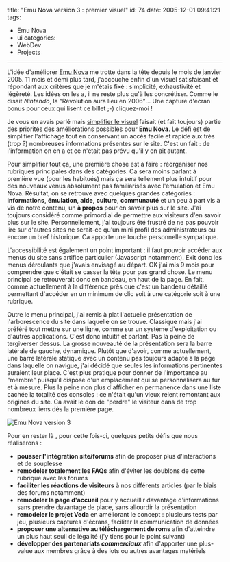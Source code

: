 title: "Emu Nova version 3 : premier visuel"
id: 74
date: 2005-12-01 09:41:21
tags:
- Emu Nova
- ui
categories:
- WebDev
- Projects
---

L'idée d'améliorer [Emu Nova](http://www.emunova.net/) me trotte dans la tête depuis le mois de janvier 2005\. 11 mois et demi plus tard, j'accouche enfin d'un visuel satisfaisant et répondant aux critères que je m'étais fixé : simplicité, exhaustivité et légèreté. Les idées on les a, il ne reste plus qu'à les concrétiser. Comme le disait _Nintendo_, la <q>Révolution aura lieu en 2006</q>...
Une capture d'écran bonus pour ceux qui lisent ce billet ;-) cliquez-moi !

<!--more-->

Je vous en avais parlé mais [simplifier le visuel](https://oncletom.io/2005/03/28/simplifier-le-visuel/) faisait (et fait toujours) partie des priorités des améliorations possibles pour **Emu Nova**. Le défi est de simplifier l'affichage tout en conservant un accès facile et rapide aux très (trop ?) nombreuses informations présentes sur le site. C'est un fait : de l'information on en a et ce n'était pas prévu qu'il y en ait autant.

Pour simplifier tout ça, une première chose est à faire : réorganiser nos rubriques principales dans des catégories. Ca sera moins parlant à  première vue (pour les habitués) mais ça sera tellement plus intuitif pour des nouveaux venus absolument pas familiarisés avec l'émulation et Emu Nova. Résultat, on se retrouve avec quelques grandes catégories : **informations**, **émulation**, **aide**, **culture**, **communauté** et un peu à  part vis à  vis de notre contenu, un **à  propos** pour en savoir plus sur le site. J'ai toujours considéré comme primordial de permettre aux visiteurs d'en savoir plus sur le site. Personnellement, j'ai toujours été frustré de ne pas pouvoir lire sur d'autres sites ne serait-ce qu'un mini profil des administrateurs ou encore un bref historique. Ca apporte une touche personnelle sympatique.

L'accessibilité est également un point important : il faut pouvoir accéder aux menus du site sans artifice particulier (Javascript notamment). Exit donc les menus déroulants que j'avais envisagé au départ. OK j'ai mis 9 mois pour comprendre que c'était se casser la tête pour pas grand chose.
Le menu principal se retrouverait donc en bandeau, en haut de la page. En fait, comme actuellement à  la différence près que c'est un bandeau détaillé permettant d'accéder en un minimum de clic soit à  une catégorie soit à  une rubrique.

Outre le menu principal, j'ai remis à  plat l'actuelle présentation de l'arborescence du site dans laquelle on se trouve. Classique mais j'ai préféré tout mettre sur une ligne, comme sur un système d'exploitation ou d'autres applications. C'est donc intuitif et parlant. Pas la peine de tergiverser dessus.
La grosse nouveauté de la présentation sera la barre latérale de gauche, dynamique. Plutôt que d'avoir, comme actuellement, une barre latérale statique avec un contenu pas toujours adapté à  la page dans laquelle on navigue, j'ai décidé que seules les informations pertinentes auraient leur place. C'est plus pratique pour donner de l'importance au "membre" puisqu'il dispose d'un emplacement qui se personnalisera au fur et à  mesure. Plus la peine non plus d'afficher en permanence dans une liste cachée la totalité des consoles : ce n'était qu'un vieux relent remontant aux origines du site. Ca avait le don de "perdre" le visiteur dans de trop nombreux liens dès la première page.

![Emu Nova version 3](/images/Emu-Nova/emunova3-visuel1.png)

Pour en rester là , pour cette fois-ci, quelques petits défis que nous réaliserons :

*   **pousser l'intégration site/forums** afin de proposer plus d'interactions et de souplesse
*   **remodeler totalement les FAQs** afin d'éviter les doublons de cette rubrique avec les forums
*   **faciliter les réactions de visiteurs** à  nos différents articles (par le biais des forums notamment)
*   **remodeler la page d'accueil** pour y accueillir davantage d'informations sans prendre davantage de place, sans allourdir la présentation
*   **remodeler le projet Veda** en améliorant le concept : plusieurs tests par jeu, plusieurs captures d'écrans, faciliter la communication de données
*   **proposer une alternative au téléchargement de roms** afin d'atteindre un plus haut seuil de légalité (j'y tiens pour le point suivant)
*   **développer des partenariats _commerciaux_** afin d'apporter une plus-value aux membres grâce à  des lots ou autres avantages matériels